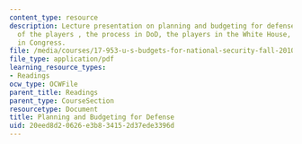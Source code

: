 ```yaml
---
content_type: resource
description: Lecture presentation on planning and budgeting for defense, an overview
  of the players , the process in DoD, the players in the White House, and the process
  in Congress.
file: /media/courses/17-953-u-s-budgets-for-national-security-fall-2010/20eed8d20626e3b834152d37ede3396d_MIT17_953F10_Defense_Plan.pdf
file_type: application/pdf
learning_resource_types:
- Readings
ocw_type: OCWFile
parent_title: Readings
parent_type: CourseSection
resourcetype: Document
title: Planning and Budgeting for Defense
uid: 20eed8d2-0626-e3b8-3415-2d37ede3396d
---
```

